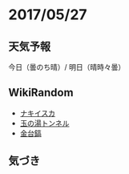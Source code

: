 # 2017/05/27

## 天気予報

今日（曇のち晴）/ 明日（晴時々曇）

## WikiRandom

* [ナキイスカ](https://ja.wikipedia.org/wiki/%E3%83%8A%E3%82%AD%E3%82%A4%E3%82%B9%E3%82%AB)
* [玉の湯トンネル](https://ja.wikipedia.org/wiki/%E7%8E%89%E3%81%AE%E6%B9%AF%E3%83%88%E3%83%B3%E3%83%8D%E3%83%AB)
* [金台鎬](https://ja.wikipedia.org/wiki/%E9%87%91%E5%8F%B0%E9%8E%AC)

## 気づき

